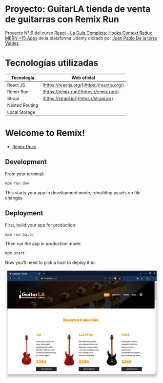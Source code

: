 # Proyecto: GuitarLA tienda de venta de guitarras con Remix Run

Proyecto N° 6 del curso [React - La Guía Completa: Hooks Context Redux MERN +15 Apps](https://www.udemy.com/course/react-de-principiante-a-experto-creando-mas-de-10-aplicaciones/) de la plataforma Udemy dictado por [Juan Pablo De la torre Valdez](https://www.udemy.com/user/juanpablodelatorrevaldez/).

# Tecnologías utilizadas
Tecnología|Web oficial
-|-
React JS|[https://reactjs.org/](https://reactjs.org/)
Remix Run|[https://remix.run/](https://remix.run/)
Strapi|[https://strapi.io/](https://strapi.io/)
Nested Routing||
Local Storage||

# Welcome to Remix!

- [Remix Docs](https://remix.run/docs)

## Development

From your terminal:

```sh
npm run dev
```

This starts your app in development mode, rebuilding assets on file changes.

## Deployment

First, build your app for production:

```sh
npm run build
```

Then run the app in production mode:

```sh
npm start
```

Now you'll need to pick a host to deploy it to.

![Captura de pantalla](<images/Captura desde 2023-07-04 22-55-05.png>)